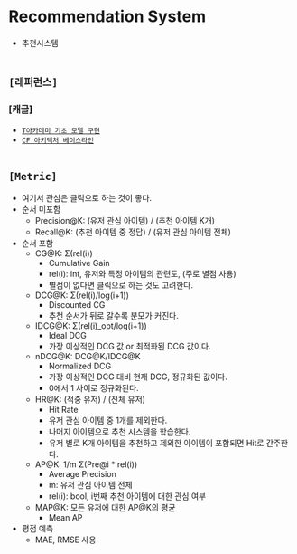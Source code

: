 # Recommendation System
* 추천시스템
<br><br>



## `[레퍼런스]`

### [캐글]
* [`T아카데미 기초 모델 구현`](https://www.kaggle.com/datasets/chocozzz/t-academy-recommendation2/code)
* [`CF 아키텍처 베이스라인`](https://www.kaggle.com/code/jamesloy/deep-learning-based-recommender-systems)
<br><br>



## `[Metric]`
* 여기서 관심은 클릭으로 하는 것이 좋다.
* 순서 미포함
    * Precision@K: (유저 관심 아이템) / (추천 아이템 K개)
    * Recall@K: (추천 아이템 중 정답) / (유저 관심 아이템 전체)
* 순서 포함
    * CG@K: Σ(rel(i))
        * Cumulative Gain
        * rel(i): int, 유저와 특정 아이템의 관련도, (주로 별점 사용)
        * 별점이 없다면 클릭으로 하는 것도 고려한다.
    * DCG@K: Σ(rel(i)/log(i+1))
        * Discounted CG
        * 추천 순서가 뒤로 갈수록 분모가 커진다.
    * IDCG@K: Σ(rel(i)_opt/log(i+1))
        * Ideal DCG
        * 가장 이상적인 DCG 값 or 최적화된 DCG 값이다.
    * nDCG@K: DCG@K/IDCG@K
        * Normalized DCG
        * 가장 이상적인 DCG 대비 현재 DCG, 정규화된 값이다.
        * 0에서 1 사이로 정규화된다.
    * HR@K: (적중 유저) / (전체 유저)
        * Hit Rate
        * 유저 관심 아이템 중 1개를 제외한다.
        * 나머지 아이템으로 추천 시스템을 학습한다.
        * 유저 별로 K개 아이템을 추천하고 제외한 아이템이 포함되면 Hit로 간주한다.
    * AP@K: 1/m Σ(Pre@i * rel(i))
        * Average Precision
        * m: 유저 관심 아이템 전체
        * rel(i): bool, i번째 추천 아이템에 대한 관심 여부
    * MAP@K: 모든 유저에 대한 AP@K의 평균
        * Mean AP
* 평점 예측
    * MAE, RMSE 사용
<br><br>





